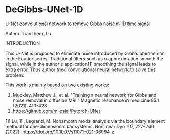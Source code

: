# DeGibbs-UNet-1D
U-Net convolutional network to remove Gibbs noise in 1D time signal

Author: Tianzheng Lu        


INTRODUCTION

This U-Net is proposed to eliminate noise introduced by Gibb's phenoemon in the Fourier series. Traditional filters such as $\sigma$ approximation smooth the signal, while in the author's application[1] smoothing the signal leads to extra error. Thus author tried convolutional neural network to solve this problem.

This work is mainly based on two existing works:
1. Muckley, Matthew J., et al. "Training a neural network for Gibbs and noise removal in diffusion MRI." Magnetic resonance in medicine 85.1 (2021): 413-428.
2. https://github.com/milesial/Pytorch-UNet

[1] Lu, T., Legrand, M. Nonsmooth modal analysis via the boundary element method for one-dimensional bar systems. Nonlinear Dyn 107, 227–246 (2022). https://doi.org/10.1007/s11071-021-06994-z
